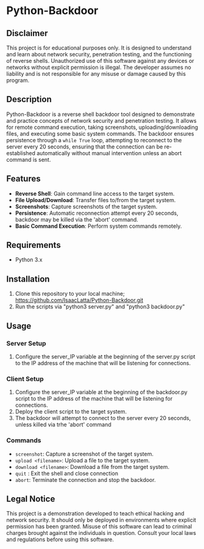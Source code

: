 # Python-Backdoor

## Disclaimer

This project is for educational purposes only. It is designed to understand and learn about network security, penetration testing, and the functioning of reverse shells. Unauthorized use of this software against any devices or networks without explicit permission is illegal. The developer assumes no liability and is not responsible for any misuse or damage caused by this program.

## Description

Python-Backdoor is a reverse shell backdoor tool designed to demonstrate and practice concepts of network security and penetration testing. It allows for remote command execution, taking screenshots, uploading/downloading files, and executing some basic system commands. The backdoor ensures persistence through a `while True` loop, attempting to reconnect to the server every 20 seconds, ensuring that the connection can be re-established automatically without manual intervention unless an abort command is sent.

## Features

- **Reverse Shell**: Gain command line access to the target system.
- **File Upload/Download**: Transfer files to/from the target system.
- **Screenshots**: Capture screenshots of the target system.
- **Persistence**: Automatic reconnection attempt every 20 seconds, backdoor may be killed via the 'abort' command.
- **Basic Command Execution**: Perform system commands remotely.

## Requirements

- Python 3.x

## Installation

1. Clone this repository to your local machine;  https://github.com/IsaacLatta/Python-Backdoor.git
2. Run the scripts via "python3 server.py" and "python3 backdoor.py"

## Usage

### Server Setup

1. Configure the server_IP variable at the beginning of the server.py script to the IP address of the machine that will be listening for connections.

### Client Setup

1. Configure the server_IP variable at the beginning of the backdoor.py script to the IP address of the machine that will be listening for connections.
2. Deploy the client script to the target system.
3. The backdoor will attempt to connect to the server every 20 seconds, unless killed via trhe 'abort' command

### Commands

- `screenshot`: Capture a screenshot of the target system.
- `upload <filename>`: Upload a file to the target system.
- `download <filename>`: Download a file from the target system.
- `quit` : Exit the shell and close connection
- `abort`: Terminate the connection and stop the backdoor.

## Legal Notice

This project is a demonstration developed to teach ethical hacking and network security. It should only be deployed in environments where explicit permission has been granted. Misuse of this software can lead to criminal charges brought against the individuals in question. Consult your local laws and regulations before using this software.


